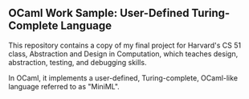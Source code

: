 
## OCaml Work Sample: User-Defined Turing-Complete Language



This repository contains a copy of my final project for Harvard's
CS 51 class, Abstraction and Design in Computation, which
teaches design, abstraction, testing, and debugging skills.

In OCaml, it implements a user-defined, Turing-complete, OCaml-like language
referred to as "MiniML".
